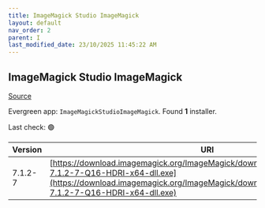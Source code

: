 ```yaml
---
title: ImageMagick Studio ImageMagick
layout: default
nav_order: 2
parent: I
last_modified_date: 23/10/2025 11:45:22 AM
---
```


## ImageMagick Studio ImageMagick

[Source](https://imagemagick.org/)

Evergreen app: `ImageMagickStudioImageMagick`. Found **1** installer.

Last check: 🟢

| Version | URI                                                                                                                                                                                                                |
| ------- | ------------------------------------------------------------------------------------------------------------------------------------------------------------------------------------------------------------------ |
| 7.1.2-7 | [https://download.imagemagick.org/ImageMagick/download/binaries/ImageMagick-7.1.2-7-Q16-HDRI-x64-dll.exe](https://download.imagemagick.org/ImageMagick/download/binaries/ImageMagick-7.1.2-7-Q16-HDRI-x64-dll.exe) |
